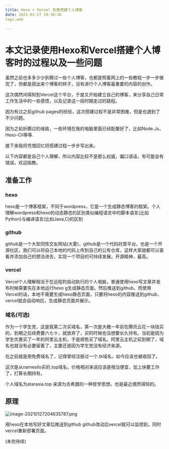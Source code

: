```yaml
---
title: Hexo + Vervel 免费搭建个人博客
date: 2021-01-27 19:30:36
tags:web

---
```


# 本文记录使用Hexo和Vercel搭建个人博客时的过程以及一些问题

虽然之前也多多少少折腾过一些个人博客，也都是照着网上的一些教程一步一步做完了，但都是搭出来个博客的样子，没有进行个人博客最重要的内容的创作。

这次偶然间得知到Vercel这个平台，于是又开始建立自己的博客，来分享自己日常工作生活中的一些感悟，以及记录这一段时期走过的路程。

因为有过之前github pages的经验，这次搭建过程不是非常困难，但是也遇到了不少问题。

因为之前折腾过的缘故，一些环境在我的电脑里面已经配置好了，比如Node.Js，Hexo-Cli等等.

接下来我将凭借回忆将搭建过程一步步写出来。

以下内容都是自己个人理解，所以内容比较不是那么权威，偏口语话，有可能会有错误，欢迎指教。

##  准备工作

### hexo

hexo是一个博客框架，不同于wordpress，它是一个生成静态博客的框架。个人理解wordpress和hexo的动态静态的区别类似编程语言中的脚本语言(比如Python)与编译语言(比如Java,C)的区别

### github

github是一个大型同性交友网站(大雾)，github是一个代码托管平台，也是一个开源社区，我们可以将自己本地的代码上传到自己的公有仓库，这样大家就都可以查看并添加自己的想法进去，实现一个项目的可持续发展。开源精神，最高。

### vercel

Vercel个人理解相当于在远程的自动执行的个人电脑，普通使用hexo写文章并发布时候需要先在本地运行hexo g生成静态页面，然后推送到github。而使用Vercel的话，本地不需要生成hexo静态页面，只要将hexo的内容推送到github，vercel就会自动响应，生成静态页面并展示。

### 域名(可选)

作为一个学生党，这是我第二次买域名，第一次是大概一年前在腾讯云花一块钱买的，到期之后续费要六七十，就放弃了，买的时候也没想要长久持有。当初是因为学生优惠买了一年的阿里云主机，于是顺势买了域名。阿里云主机之前到期了，域名也就没有必要留着了，主要还是因为学生党没有经济来源。

在之前就是用免费域名了，记得曾经注册过一个.tk域名，如今应该也被收回了。

这次是从namesilo买的.top域名，价格相对来说应该是相当便宜，加上快要工作了，打算长期持有。

个人域名为ataraxia.top 来源为古希腊的一种哲学思想。也是最近偶然得知的。

## 原理

![image-20210127204635787.png](https://i.loli.net/2021/01/27/OqDxzovR7EmGwZK.png)

用hexo在本地写好文章后推送到github github改动后vercel就可以监控到，同时vercel重新部署页面。

(未完待续)